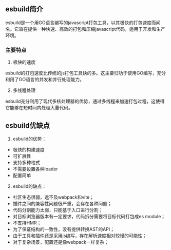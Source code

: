 ## esbuild简介

esbuild是一个用GO语言编写的javascript打包工具，以其极快的打包速度而闻名。它旨在提供一种快速、高效的打包和压缩javascript代码，适用于开发和生产环境。

### 主要特点

1. 极快的速度

esbuild的打包速度比传统的js打包工具快的多。这主要归功于使用GO编写，充分利用了GO语言的并发和并行处理能力。

2. 多线程处理

esbuild充分利用了现代多核处理器的优势，通过多线程来加速打包过程，这使得它能够在短时间内处理大量代码。



## esbuild优缺点
1. esbuild的优势：

  - 极快的构建速度
  - 可扩展性
  - 支持多种格式
  - 不需要设置各种loader
  - 配置简单
2. esbuild的缺点：

  - 社区生态很弱，远不及webpack和vite；
  - 插件之间的兼容性问题很严重，会存在各种问题；
  - 代码分割能力太弱，只能基于入口进行分割；
  - 对目标浏览器版本有一定要求，代码拆分需要将目标代码打包成es module；
  - 不支持HMR；
  - 为了保证结构的一致性，没有提供转换AST的API；
  - 由于工具和插件还是采用js编写，存在解析速度相对较慢的可能性；
  - 对于复杂场景，配置还是像webpack一样复杂；
